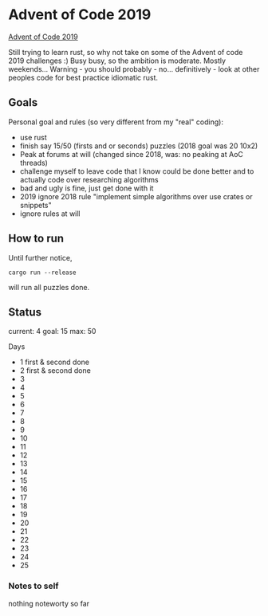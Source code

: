 # Advent of Code 2019

[Advent of Code 2019](https://adventofcode.com/2019)

Still trying to learn rust, so why not take on some of the Advent of code 2019 challenges :)
Busy busy, so the ambition is moderate. Mostly weekends... 
Warning - you should probably - no... definitively - look at other peoples code for best practice idiomatic rust.

## Goals

Personal goal and rules (so very different from my "real" coding):
 
  * use rust
  * finish say 15/50 (firsts and or seconds) puzzles (2018 goal was 20 10x2)
  * Peak at forums at will (changed since 2018, was: no peaking at AoC threads)
  * challenge myself to leave code that I know could be done better and to actually code over researching algorithms
  * bad and ugly is fine, just get done with it
  * 2019 ignore 2018 rule "implement simple algorithms over use crates or snippets"
  * ignore rules at will

## How to run

Until further notice, 

    cargo run --release

will run all puzzles done. 

## Status

current: 4
goal: 15
max: 50

Days

* 1 first & second done
* 2 first & second done
* 3
* 4
* 5
* 6
* 7
* 8
* 9
* 10
* 11
* 12
* 13
* 14
* 15
* 16 
* 17
* 18
* 19 
* 20
* 21
* 22
* 23
* 24
* 25


### Notes to self

nothing noteworty so far
